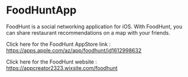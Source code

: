 # FoodHuntApp

FoodHunt is a social networking application for iOS.
With FoodHunt, you can share restaurant recommendations on a map with your friends.

Click here for the FoodHunt AppStore link : https://apps.apple.com/az/app/foodhunt/id1612998632

Click here for the FoodHunt website : https://appcreator2323.wixsite.com/foodhunt
